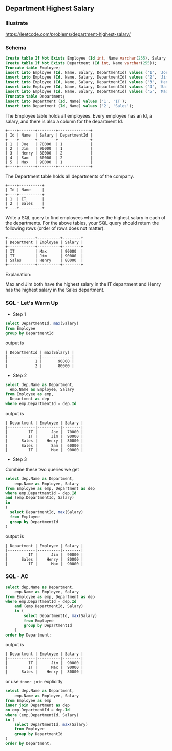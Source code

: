 ## Department Highest Salary
### Illustrate
<https://leetcode.com/problems/department-highest-salary/>

### Schema
```sql
Create table If Not Exists Employee (Id int, Name varchar(255), Salary int, DepartmentId int);
Create table If Not Exists Department (Id int, Name varchar(255));
Truncate table Employee;
insert into Employee (Id, Name, Salary, DepartmentId) values ('1', 'Joe', '70000', '1');
insert into Employee (Id, Name, Salary, DepartmentId) values ('2', 'Jim', '90000', '1');
insert into Employee (Id, Name, Salary, DepartmentId) values ('3', 'Henry', '80000', '2');
insert into Employee (Id, Name, Salary, DepartmentId) values ('4', 'Sam', '60000', '2');
insert into Employee (Id, Name, Salary, DepartmentId) values ('5', 'Max', '90000', '1');
Truncate table Department;
insert into Department (Id, Name) values ('1', 'IT');
insert into Department (Id, Name) values ('2', 'Sales');
```

The Employee table holds all employees. Every employee has an Id, a salary, and there is also a column for the department Id.

```
+----+-------+--------+--------------+
| Id | Name  | Salary | DepartmentId |
+----+-------+--------+--------------+
| 1  | Joe   | 70000  | 1            |
| 2  | Jim   | 90000  | 1            |
| 3  | Henry | 80000  | 2            |
| 4  | Sam   | 60000  | 2            |
| 5  | Max   | 90000  | 1            |
+----+-------+--------+--------------+
```
The Department table holds all departments of the company.

```
+----+----------+
| Id | Name     |
+----+----------+
| 1  | IT       |
| 2  | Sales    |
+----+----------+
```
Write a SQL query to find employees who have the highest salary in each of the departments. For the above tables, your SQL query should return the following rows (order of rows does not matter).

```
+------------+----------+--------+
| Department | Employee | Salary |
+------------+----------+--------+
| IT         | Max      | 90000  |
| IT         | Jim      | 90000  |
| Sales      | Henry    | 80000  |
+------------+----------+--------+
```
Explanation:

Max and Jim both have the highest salary in the IT department and Henry has the highest salary in the Sales department.

### SQL - Let's Warm Up
- Step 1

```sql
select DepartmentId, max(Salary)
from Employee
group by DepartmentId
```

output is

```
| DepartmentId | max(Salary) |
|--------------|-------------|
|            1 |       90000 |
|            2 |       80000 |
```

- Step 2

```sql
select dep.Name as Department,
  emp.Name as Employee, Salary
from Employee as emp,
  Department as dep
where emp.DepartmentId = dep.Id
```

output is

```
| Department | Employee | Salary |
|------------|----------|--------|
|         IT |      Joe |  70000 |
|         IT |      Jim |  90000 |
|      Sales |    Henry |  80000 |
|      Sales |      Sam |  60000 |
|         IT |      Max |  90000 |
```

- Step 3

Combine these two queries we get

```sql
select dep.Name as Department,
    emp.Name as Employee, Salary
from Employee as emp, Department as dep
where emp.DepartmentId = dep.Id
and (emp.DepartmentId, Salary)
in
(
  select DepartmentId, max(Salary)
  from Employee
  group by DepartmentId
)
```

output is

```
| Department | Employee | Salary |
|------------|----------|--------|
|         IT |      Jim |  90000 |
|      Sales |    Henry |  80000 |
|         IT |      Max |  90000 |
```

### SQL - AC
```sql
select dep.Name as Department,
    emp.Name as Employee, Salary
from Employee as emp, Department as dep
where emp.DepartmentId = dep.Id
    and (emp.DepartmentId, Salary)
    in (
        select DepartmentId, max(Salary)
        from Employee
        group by DepartmentId
    )
order by Department;
```

output is

```
| Department | Employee | Salary |
|------------|----------|--------|
|         IT |      Jim |  90000 |
|         IT |      Max |  90000 |
|      Sales |    Henry |  80000 |
```

or use `inner join` explicitly

```sql
select dep.Name as Department,
    emp.Name as Employee, Salary
from Employee as emp
inner join Department as dep
on emp.DepartmentId = dep.Id
where (emp.DepartmentId, Salary)
in (
    select DepartmentId, max(Salary)
    from Employee
    group by DepartmentId
)
order by Department;
```
